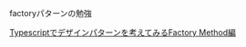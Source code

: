 factoryパターンの勉強

[Typescriptでデザインパターンを考えてみるFactory Method編](https://qiita.com/kaz-38/items/5959970ddb74b957b6cf)
